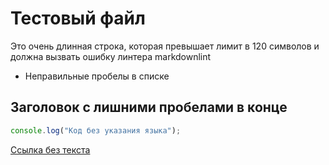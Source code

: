 # Тестовый файл

Это очень длинная строка, которая превышает лимит в 120 символов и должна вызвать ошибку линтера markdownlint

* Неправильные пробелы в списке

## Заголовок с лишними пробелами в конце

```javascript
console.log("Код без указания языка");
```

[Ссылка без текста](https://example.com)
